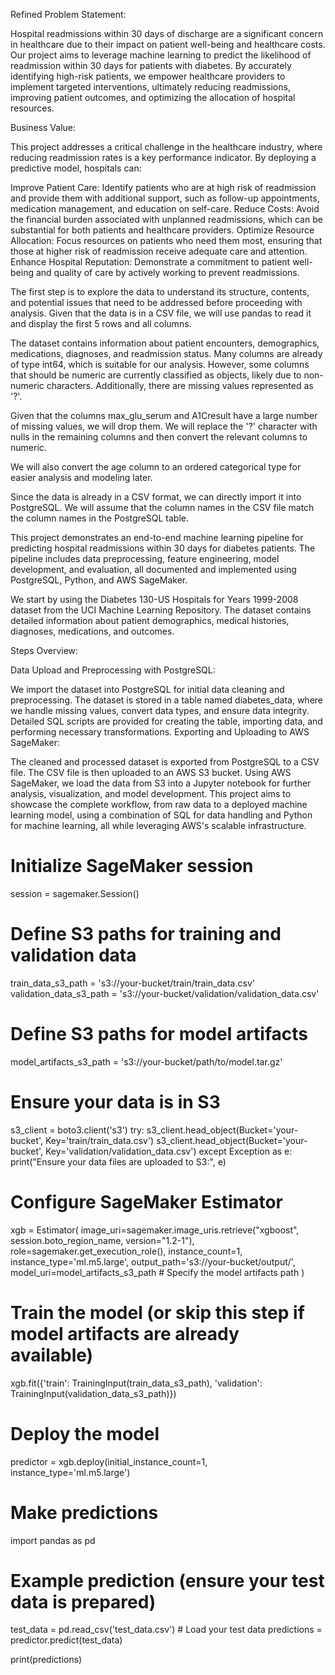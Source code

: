 Refined Problem Statement:

Hospital readmissions within 30 days of discharge are a significant concern in healthcare due to their impact on patient well-being and healthcare costs. Our project aims to leverage machine learning to predict the likelihood of readmission within 30 days for patients with diabetes. By accurately identifying high-risk patients, we empower healthcare providers to implement targeted interventions, ultimately reducing readmissions, improving patient outcomes, and optimizing the allocation of hospital resources.

Business Value:

This project addresses a critical challenge in the healthcare industry, where reducing readmission rates is a key performance indicator. By deploying a predictive model, hospitals can:

Improve Patient Care: Identify patients who are at high risk of readmission and provide them with additional support, such as follow-up appointments, medication management, and education on self-care.
Reduce Costs: Avoid the financial burden associated with unplanned readmissions, which can be substantial for both patients and healthcare providers.
Optimize Resource Allocation: Focus resources on patients who need them most, ensuring that those at higher risk of readmission receive adequate care and attention.
Enhance Hospital Reputation: Demonstrate a commitment to patient well-being and quality of care by actively working to prevent readmissions.


The first step is to explore the data to understand its structure, contents, and potential issues that need to be addressed before proceeding with analysis. Given that the data is in a CSV file, we will use pandas to read it and display the first 5 rows and all columns.

The dataset contains information about patient encounters, demographics, medications, diagnoses, and readmission status. Many columns are already of type int64, which is suitable for our analysis. However, some columns that should be numeric are currently classified as objects, likely due to non-numeric characters. Additionally, there are missing values represented as '?'.

Given that the columns max_glu_serum and A1Cresult have a large number of missing values, we will drop them. We will replace the '?' character with nulls in the remaining columns and then convert the relevant columns to numeric.

We will also convert the age column to an ordered categorical type for easier analysis and modeling later.

Since the data is already in a CSV format, we can directly import it into PostgreSQL. We will assume that the column names in the CSV file match the column names in the PostgreSQL table.


This project demonstrates an end-to-end machine learning pipeline for predicting hospital readmissions within 30 days for diabetes patients. The pipeline includes data preprocessing, feature engineering, model development, and evaluation, all documented and implemented using PostgreSQL, Python, and AWS SageMaker.

We start by using the Diabetes 130-US Hospitals for Years 1999-2008 dataset from the UCI Machine Learning Repository. The dataset contains detailed information about patient demographics, medical histories, diagnoses, medications, and outcomes.

Steps Overview:

Data Upload and Preprocessing with PostgreSQL:

We import the dataset into PostgreSQL for initial data cleaning and preprocessing.
The dataset is stored in a table named diabetes_data, where we handle missing values, convert data types, and ensure data integrity.
Detailed SQL scripts are provided for creating the table, importing data, and performing necessary transformations.
Exporting and Uploading to AWS SageMaker:

The cleaned and processed dataset is exported from PostgreSQL to a CSV file.
The CSV file is then uploaded to an AWS S3 bucket.
Using AWS SageMaker, we load the data from S3 into a Jupyter notebook for further analysis, visualization, and model development.
This project aims to showcase the complete workflow, from raw data to a deployed machine learning model, using a combination of SQL for data handling and Python for machine learning, all while leveraging AWS's scalable infrastructure.


# Initialize SageMaker session
session = sagemaker.Session()

# Define S3 paths for training and validation data
train_data_s3_path = 's3://your-bucket/train/train_data.csv'
validation_data_s3_path = 's3://your-bucket/validation/validation_data.csv'

# Define S3 paths for model artifacts
model_artifacts_s3_path = 's3://your-bucket/path/to/model.tar.gz'

# Ensure your data is in S3
s3_client = boto3.client('s3')
try:
    s3_client.head_object(Bucket='your-bucket', Key='train/train_data.csv')
    s3_client.head_object(Bucket='your-bucket', Key='validation/validation_data.csv')
except Exception as e:
    print("Ensure your data files are uploaded to S3:", e)

# Configure SageMaker Estimator
xgb = Estimator(
    image_uri=sagemaker.image_uris.retrieve("xgboost", session.boto_region_name, version="1.2-1"),
    role=sagemaker.get_execution_role(),
    instance_count=1,
    instance_type='ml.m5.large',
    output_path='s3://your-bucket/output/',
    model_uri=model_artifacts_s3_path  # Specify the model artifacts path
)

# Train the model (or skip this step if model artifacts are already available)
xgb.fit({'train': TrainingInput(train_data_s3_path), 'validation': TrainingInput(validation_data_s3_path)})

# Deploy the model
predictor = xgb.deploy(initial_instance_count=1, instance_type='ml.m5.large')

# Make predictions
import pandas as pd

# Example prediction (ensure your test data is prepared)
test_data = pd.read_csv('test_data.csv')  # Load your test data
predictions = predictor.predict(test_data)

print(predictions)
